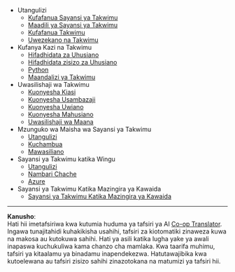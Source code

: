 <!--
CO_OP_TRANSLATOR_METADATA:
{
  "original_hash": "3767555b3cc28a2865c79202f4374204",
  "translation_date": "2025-08-26T14:58:20+00:00",
  "source_file": "docs/_sidebar.md",
  "language_code": "sw"
}
-->
- Utangulizi
  - [Kufafanua Sayansi ya Takwimu](../1-Introduction/01-defining-data-science/README.md)
  - [Maadili ya Sayansi ya Takwimu](../1-Introduction/02-ethics/README.md)
  - [Kufafanua Takwimu](../1-Introduction/03-defining-data/README.md)
  - [Uwezekano na Takwimu](../1-Introduction/04-stats-and-probability/README.md)
- Kufanya Kazi na Takwimu
  - [Hifadhidata za Uhusiano](../2-Working-With-Data/05-relational-databases/README.md)
  - [Hifadhidata zisizo za Uhusiano](../2-Working-With-Data/06-non-relational/README.md)
  - [Python](../2-Working-With-Data/07-python/README.md)
  - [Maandalizi ya Takwimu](../2-Working-With-Data/08-data-preparation/README.md)
- Uwasilishaji wa Takwimu
  - [Kuonyesha Kiasi](../3-Data-Visualization/09-visualization-quantities/README.md)
  - [Kuonyesha Usambazaji](../3-Data-Visualization/10-visualization-distributions/README.md)
  - [Kuonyesha Uwiano](../3-Data-Visualization/11-visualization-proportions/README.md)
  - [Kuonyesha Mahusiano](../3-Data-Visualization/12-visualization-relationships/README.md)
  - [Uwasilishaji wa Maana](../3-Data-Visualization/13-meaningful-visualizations/README.md)
- Mzunguko wa Maisha wa Sayansi ya Takwimu
  - [Utangulizi](../4-Data-Science-Lifecycle/14-Introduction/README.md)
  - [Kuchambua](../4-Data-Science-Lifecycle/15-analyzing/README.md)
  - [Mawasiliano](../4-Data-Science-Lifecycle/16-communication/README.md)
- Sayansi ya Takwimu katika Wingu
  - [Utangulizi](../5-Data-Science-In-Cloud/17-Introduction/README.md)
  - [Nambari Chache](../5-Data-Science-In-Cloud/18-Low-Code/README.md)
  - [Azure](../5-Data-Science-In-Cloud/19-Azure/README.md)
- Sayansi ya Takwimu Katika Mazingira ya Kawaida
  - [Sayansi ya Takwimu Katika Mazingira ya Kawaida](../6-Data-Science-In-Wild/README.md)

---

**Kanusho**:  
Hati hii imetafsiriwa kwa kutumia huduma ya tafsiri ya AI [Co-op Translator](https://github.com/Azure/co-op-translator). Ingawa tunajitahidi kuhakikisha usahihi, tafsiri za kiotomatiki zinaweza kuwa na makosa au kutokuwa sahihi. Hati ya asili katika lugha yake ya awali inapaswa kuchukuliwa kama chanzo cha mamlaka. Kwa taarifa muhimu, tafsiri ya kitaalamu ya binadamu inapendekezwa. Hatutawajibika kwa kutoelewana au tafsiri zisizo sahihi zinazotokana na matumizi ya tafsiri hii.